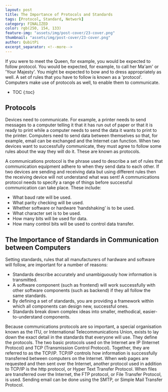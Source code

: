 ```yaml
---
layout: post
title: The Importance of Protocols and Standards
tags: [Protocol, Standard, Network]
category: FINALIZED
color: rgb(250, 154, 133)
feature-img: "assets/img/post-cover/23-cover.png"
thumbnail: "assets/img/post-cover/23-cover.png"
author: QubitPi
excerpt_separator: <!--more-->
---
```


If you were to meet the Queen, for example, you would be expected to follow protocol. You would be expected, for
example, to call her Ma'am' or 'Your Majesty'. You might be expected to bow and to dress appropriately as well. A set of
rules that you have to follow is known as a 'protocol'. Computers make use of protocols as well, to enable them to
communicate.

<!--more-->

* TOC
{:toc}

## Protocols

Devices need to communicate. For example, a printer needs to send messages to a computer telling it that it has run out
of paper or that it is ready to print while a computer needs to send the data it wants to print to the printer.
Computers need to send data between themselves so that, for example, email can be exchanged and the Internet can
function. When two devices want to successfully communicate, they must agree to follow some rules about the way they
will do it. These are known as protocols.

A communications protocol is the phrase used to describe a set of rules that communication equipment adhere to when they
send data to each other. If two devices are sending and receiving data but using different rules then the receiving
device will not understand what was sent! A communications protocol needs to specify a range of things before successful
communication can take place. These include:

* What baud rate will be used.
* What parity checking will be used.
* Whether software or hardware ‘handshaking’ is to be used.
* What character set is to be used.
* How many bits will be used for data.
* How many control bits will be used to control data transfer.

## The Importance of Standards in Communication between Computers 

Setting standards, rules that all manufacturers of hardware and software will follow, are important for a number of
reasons:

* Standards describe accurately and unambiguously how information is transmitted.
* A software component (such as frontend) will work successfully with other software components (such as backend) if
  they all follow the same standards.
* By defining a set of standards, you are providing a framework within which all components can design new, successful
  ones.
* Standards break down complex ideas into smaller, methodical, easier-to-understand components.

Because communications protocols are so important, a special organisation known as the ITU, or International
Telecommunications Union, exists to lay down the exact detail in the standards that everyone will use. They define the
protocols. The two basic protocols used on the Internet are IP (Internet Protocol) and TCP (Transmission Control
Protocol). Together, they are referred to as the TCP/IP. TCP/IP controls how information is successfully transferred
between computers on the Internet. When web pages are requested and then sent over the Internet, another protocol used
in addition to TCP/IP is the http protocol, or Hyper Text Transfer Protocol. When files are transferred over the
Internet, the FTP protocol, or File Transfer Protocol, is used. Sending email can be done using the SMTP, or Simple Mail
Transfer Protocol.
